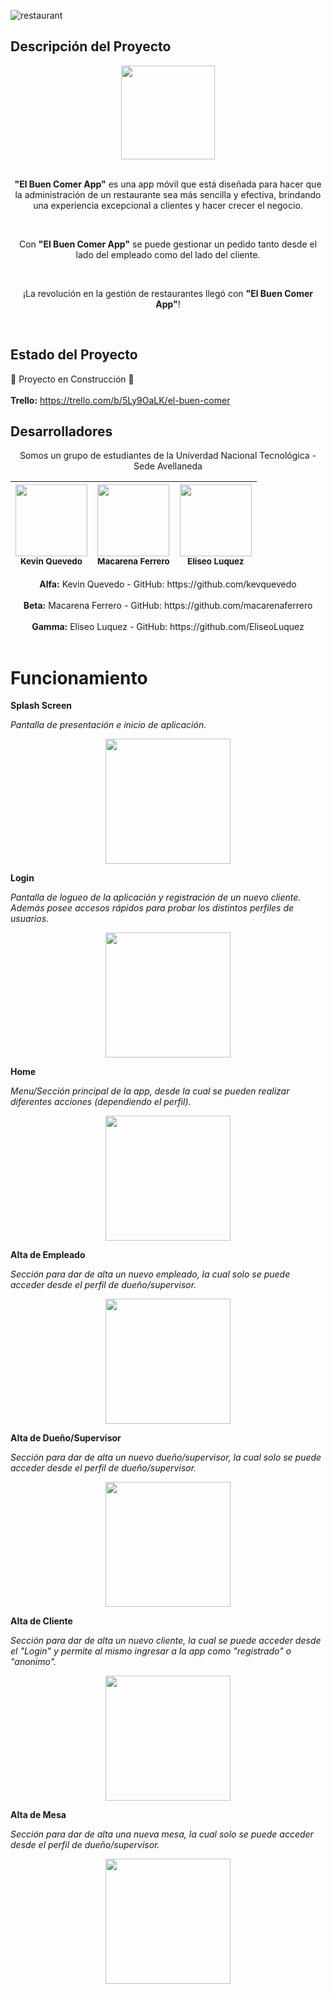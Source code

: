 ![restaurant](https://github.com/kevquevedo/ElBuenComer/assets/60716668/06b27028-13db-4e7f-b425-9573e9ccc910)

## Descripción del Proyecto

<div align="center">
  <img src="https://github.com/kevquevedo/ElBuenComer/assets/60716668/a3dfca39-1cc4-4020-8e2b-81006b58a137" width=150> <br> <br>
  <p> <b>"El Buen Comer App"</b> es una app móvil que está diseñada para hacer que la administración de un restaurante sea más sencilla y efectiva, brindando una experiencia excepcional a clientes y hacer crecer el negocio.</p> <br> 
  <p> Con <b>"El Buen Comer App"</b> se puede gestionar un pedido tanto desde el lado del empleado como del lado del cliente.</p> <br> 
  <p>¡La revolución en la gestión de restaurantes llegó con <b>"El Buen Comer App"</b>!</p> <br> 
</div>

## Estado del Proyecto

🚧 Proyecto en Construcción 🚧
<br><br>
<b>Trello:</b> https://trello.com/b/5Ly9OaLK/el-buen-comer
<br>

## Desarrolladores

<p align="center">Somos un grupo de estudiantes de la Univerdad Nacional Tecnológica - Sede Avellaneda</p>

<div align="center">  
  
| <img src="https://avatars.githubusercontent.com/u/60716668?v=4" width=115><br><sub>Kevin Quevedo</sub> |  <img src="https://avatars.githubusercontent.com/u/60628955?v=4" width=115><br><sub>Macarena Ferrero</sub> |  <img src="https://avatars.githubusercontent.com/u/40706146?v=4" width=115><br><sub>Eliseo Luquez</sub> |
| :---: | :---: | :---: |

</div>

<div align="center">
  <b>Alfa:</b> Kevin Quevedo - GitHub: https://github.com/kevquevedo <br>  <br>
  <b>Beta:</b> Macarena Ferrero - GitHub: https://github.com/macarenaferrero <br>  <br>
  <b>Gamma:</b> Eliseo Luquez - GitHub: https://github.com/EliseoLuquez <br>  <br>
</div>

# Funcionamiento

**Splash Screen**  

*Pantalla de presentación e inicio de aplicación.*

<div align="center">
  <img src="https://github.com/kevquevedo/ElBuenComer/assets/60716668/53a9ccb2-bb09-41c3-b8fd-ccc11ce7c79e" width=200>
</div>

**Login**  

*Pantalla de logueo de la aplicación y registración de un nuevo cliente. Además posee accesos rápidos para probar los distintos perfiles de usuarios.*

<div align="center">
  <img src="https://github.com/kevquevedo/ElBuenComer/assets/60716668/26e666e6-ba5d-4968-82c3-874721c0ea1c" width=200>
</div>

**Home**  

*Menu/Sección principal de la app, desde la cual se pueden realizar diferentes acciones (dependiendo el perfil).*

<div align="center">
  <img src="https://github.com/kevquevedo/ElBuenComer/assets/60716668/f1aeb260-3bb9-42d2-a1d6-4a64dc4478d4" width=200>
</div>

**Alta de Empleado**  

*Sección para dar de alta un nuevo empleado, la cual solo se puede acceder desde el perfil de dueño/supervisor.*

<div align="center">
  <img src="https://github.com/kevquevedo/ElBuenComer/assets/60716668/ef9dcdc5-3792-45fd-a59e-d64da6c4a192" width=200>
</div>

**Alta de Dueño/Supervisor**  

*Sección para dar de alta un nuevo dueño/supervisor, la cual solo se puede acceder desde el perfil de dueño/supervisor.*

<div align="center">
  <img src="https://github.com/kevquevedo/ElBuenComer/assets/60716668/aec457cc-2c97-4c6d-ab98-c6f6df56de40" width=200>
</div>

**Alta de Cliente**  

*Sección para dar de alta un nuevo cliente, la cual se puede acceder desde el "Login" y permite al mismo ingresar a la app como "registrado" o "anonimo".*

<div align="center">
  <img src="https://github.com/kevquevedo/ElBuenComer/assets/60716668/e3f38d78-4115-4bbf-9940-b2d35a593ff8" width=200>
</div>

**Alta de Mesa**  

*Sección para dar de alta una nueva mesa, la cual solo se puede acceder desde el perfil de dueño/supervisor.*

<div align="center">
  <img src="https://github.com/kevquevedo/ElBuenComer/assets/60716668/ba9655fe-e972-43b1-9e4f-8d487cc5a7c7" width=200>
</div>






